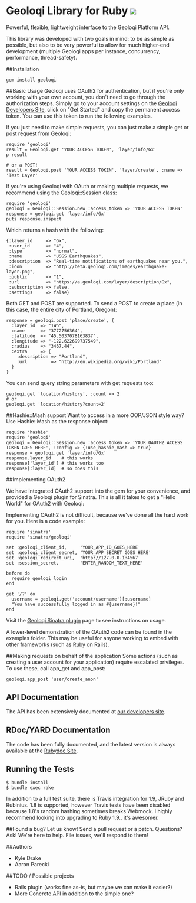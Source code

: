 # Geoloqi Library for Ruby [![](https://secure.travis-ci.org/geoloqi/geoloqi-ruby.png)](http://travis-ci.org/geoloqi/geoloqi-ruby)
Powerful, flexible, lightweight interface to the Geoloqi Platform API.

This library was developed with two goals in mind: to be as simple as possible, but also to be very powerful to allow for much higher-end development (multiple Geoloqi apps per instance, concurrency, performance, thread-safety).

##Installation

    gem install geoloqi

##Basic Usage
Geoloqi uses OAuth2 for authentication, but if you're only working with your own account, you don't need to go through the authorization steps. Simply go to your account settings on the [Geoloqi Developers Site](https://developers.geoloqi.com), click on "Get Started" and copy the permanent access token. You can use this token to run the following examples.

If you just need to make simple requests, you can just make a simple get or post request from Geoloqi:

    require 'geoloqi'
    result = Geoloqi.get 'YOUR ACCESS TOKEN', 'layer/info/Gx'
    p result

    # or a POST!
    result = Geoloqi.post 'YOUR ACCESS TOKEN', 'layer/create', :name => 'Test Layer'

If you're using Geoloqi with OAuth or making multiple requests, we recommend using the Geoloqi::Session class:

	require 'geoloqi'
	geoloqi = Geoloqi::Session.new :access_token => 'YOUR ACCESS TOKEN'
	response = geoloqi.get 'layer/info/Gx'
	puts response.inspect

Which returns a hash with the following:

	{:layer_id     => "Gx", 
	 :user_id      => "4", 
	 :type         => "normal", 
	 :name         => "USGS Earthquakes",
	 :description  => "Real-time notifications of earthquakes near you.",
	 :icon         => "http://beta.geoloqi.com/images/earthquake-layer.png", 
	 :public       => "1",
	 :url          => "https://a.geoloqi.com/layer/description/Gx", 
	 :subscription => false, 
	 :settings     => false}

Both GET and POST are supported. To send a POST to create a place (in this case, the entire city of Portland, Oregon):

	response = geoloqi.post 'place/create', {
	  :layer_id  => "1Wn",
	  :name      => "3772756364",
	  :latitude  => "45.5037078163837",
	  :longitude => "-122.622699737549",
	  :radius    => "3467.44",
	  :extra     => {
	    :description => "Portland",
	    :url         => "http://en.wikipedia.org/wiki/Portland"
	  }
	}

You can send query string parameters with get requests too:

	geoloqi.get 'location/history', :count => 2
	# or
	geoloqi.get 'location/history?count=2'

##Hashie::Mash support
Want to access in a more OOP/JSON style way? Use Hashie::Mash as the response object:

    require 'hashie'
    require 'geoloqi'
    geoloqi = Geoloqi::Session.new :access_token => 'YOUR OAUTH2 ACCESS TOKEN GOES HERE', :config => {:use_hashie_mash => true}
    response = geoloqi.get 'layer/info/Gx'
    response.layer_id    # this works
    response['layer_id'] # this works too
    response[:layer_id]  # so does this

##Implementing OAuth2

We have integrated OAuth2 support into the gem for your convenience, and provided a Geoloqi plugin for Sinatra. This is all it takes to get a "Hello World" for OAuth2 with Geoloqi:

Implementing OAuth2 is not difficult, because we've done all the hard work for you. Here is a  code example:

    require 'sinatra'
    require 'sinatra/geoloqi'

    set :geoloqi_client_id,     'YOUR_APP_ID_GOES_HERE'
    set :geoloqi_client_secret, 'YOUR_APP_SECRET_GOES_HERE'
    set :geoloqi_redirect_uri,  'http://127.0.0.1:4567'
    set :session_secret,        'ENTER_RANDOM_TEXT_HERE'

    before do
      require_geoloqi_login
    end

    get '/?' do
      username = geoloqi.get('account/username')[:username]
      "You have successfully logged in as #{username}!"
    end

Visit the [Geoloqi Sinatra plugin](http://github.com/geoloqi/sinatra-geoloqi) page to see instructions on usage.

A lower-level demonstration of the OAuth2 code can be found in the examples folder. This may be useful for anyone working to embed with other frameworks (such as Ruby on Rails).

##Making requests on behalf of the application
Some actions (such as creating a user account for your application) require escalated privileges. To use these, call app\_get and app\_post:

    geoloqi.app_post 'user/create_anon'

## API Documentation
The API has been extensively documented at [our developers site](https://developers.geoloqi.com/api).

## RDoc/YARD Documentation
The code has been fully documented, and the latest version is always available at the [Rubydoc Site](http://rubydoc.info/gems/geoloqi).

## Running the Tests

    $ bundle install
    $ bundle exec rake

In addition to a full test suite, there is Travis integration for 1.9, JRuby and Rubinius. 1.8 is supported, however Travis tests have been disabled because 1.8's random hashing sometimes breaks Webmock. I highly recommend looking into upgrading to Ruby 1.9.. it's awesomer.

##Found a bug?
Let us know! Send a pull request or a patch. Questions? Ask! We're here to help. File issues, we'll respond to them!

##Authors
* Kyle Drake
* Aaron Parecki

##TODO / Possible projects
* Rails plugin (works fine as-is, but maybe we can make it easier?)
* More Concrete API in addition to the simple one?
